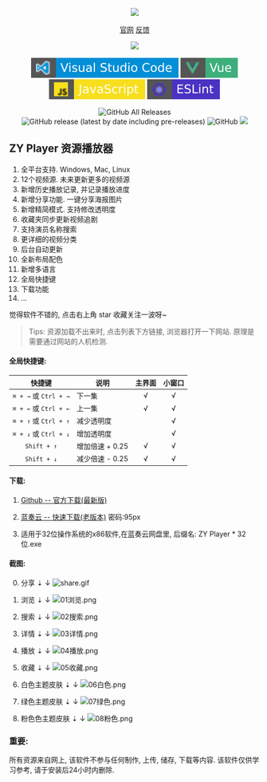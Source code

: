 <p align="center">
<img width="128" src="https://i.loli.net/2020/05/07/9kLvPnWVCp7538c.png" >
</p>
<p align="center">
<a href="http://zyplayer.fun/" target="_blank">官网</a>
<a href="https://github.com/Hunlongyu/ZY-Player/issues" target="_blank">反馈</a>
</p>
<p align="center">
<img src="https://forthebadge.com/images/badges/built-with-love.svg">
<p>
<p align="center">
<img src="https://github.com/aleen42/badges/raw/master/src/visual_studio_code_flat_square.svg?sanitize=true">
<img src="https://github.com/aleen42/badges/raw/master/src/vue_flat_square.svg?sanitize=true">
<img src="https://github.com/aleen42/badges/raw/master/src/javascript_flat_square.svg?sanitize=true">
<img src="https://github.com/aleen42/badges/raw/master/src/eslint_flat_square.svg?sanitize=true">
</p>
<p align="center">
<img alt="GitHub All Releases" src="https://img.shields.io/github/downloads/Hunlongyu/ZY-Player/total?style=for-the-badge">
<img alt="GitHub release (latest by date including pre-releases)" src="https://img.shields.io/github/v/release/Hunlongyu/ZY-Player?include_prereleases&style=for-the-badge">
<img alt="GitHub" src="https://img.shields.io/github/license/Hunlongyu/ZY-Player?style=for-the-badge">
<img src="https://img.shields.io/github/workflow/status/Hunlongyu/ZY-Player/release-build?style=for-the-badge">
<p>


## ZY Player 资源播放器

1. 全平台支持. Windows, Mac, Linux
2. 12个视频源. 未来更新更多的视频源
3. 新增历史播放记录, 并记录播放进度
4. 新增分享功能. 一键分享海报图片
5. 新增精简模式. 支持修改透明度
6. 收藏夹同步更新视频追剧
7. 支持演员名称搜索
8. 更详细的视频分类
9. 后台自动更新
10. 全新布局配色
11. 新增多语言
12. 全局快捷键
13. 下载功能
14. ...

觉得软件不错的, 点击右上角 star 收藏关注一波呀~

> Tips: 资源加载不出来时, 点击列表下方链接, 浏览器打开一下网站. 原理是需要通过网站的人机检测.

<!-- ### 全新版本,从心出发

新版本开发计划已写好, 由于功能很多,且还有其他平台, 个人精力终归有限, 所以招募小伙伴, 一起完成这个项目.

主要招募: 移动端(IOS, Android), 以及TV端(Android)

我会提供接口, 接口文档, 桌面端与移动端交互说明

欢迎各路大神参与开发维护项目. 也欢迎吃瓜群众入群尝鲜测试, 提出建议.

微信群: 
<p>
<img width="256" src="https://i.loli.net/2020/06/17/uhYeHUVOrkB8fxL.jpg" >
</p> -->


#### 全局快捷键:

|          快捷键          | 说明       | 主界面 | 小窗口 |
| :----------------------: | ---------- | :----: | :----: |
| `⌘ + →`  或  `Ctrl + →` | 下一集     |   √    |   √    |
| `⌘ + ←`  或  `Ctrl + ←` | 上一集     |   √    |   √    |
| `⌘ + ↑`  或  `Ctrl + ↑` | 减少透明度 |        |   √    |
| `⌘ + ↓`  或  `Ctrl + ↓` | 增加透明度 |        |   √    |
| `Shift + ↑` | 增加倍速 + 0.25 |    √    |   √    |
| `Shift + ↓` | 减少倍速 - 0.25 |    √    |   √    |

#### 下载:

1. [Github -- 官方下载(最新版)](https://github.com/Hunlongyu/ZY-Player/releases)

2. [蓝奏云 -- 快速下载(老版本)](https://www.lanzous.com/b04s6a3re) 密码:95px

3. 适用于32位操作系统的x86软件,在蓝奏云网盘里, 后缀名: ZY Player * 32位.exe

#### 截图: 

0. 分享 ⇣ ↓
![share.gif](https://i.loli.net/2020/06/05/hbJwBXlx194umcO.gif)

1. 浏览 ⇣ ↓
![01浏览.png](https://i.loli.net/2020/05/18/MshDLnXq2CTpoBy.png)
2. 搜索 ⇣ ↓
![02搜索.png](https://i.loli.net/2020/05/20/QgJqDkcjpeiRvBb.png)
3. 详情 ⇣ ↓
![03详情.png](https://i.loli.net/2020/05/18/s7gUj6unEfyYb4Z.png)
4. 播放 ⇣ ↓
![04播放.png](https://i.loli.net/2020/05/18/WqgnOw3mHd6e5uU.png)
5. 收藏 ⇣ ↓
![05收藏.png](https://i.loli.net/2020/05/18/bhIgeGMTPWmrdYi.png)
6. 白色主题皮肤 ⇣ ↓
![06白色.png](https://i.loli.net/2020/05/18/UgiVZ89dhkuxDBI.png)
7. 绿色主题皮肤 ⇣ ↓
![07绿色.png](https://i.loli.net/2020/05/18/4d2UnFRECm7vyJQ.png)
8. 粉色色主题皮肤 ⇣ ↓
![08粉色.png](https://i.loli.net/2020/05/18/PLlEfzd8mSC9vMW.png)

### 重要: 
所有资源来自网上, 该软件不参与任何制作, 上传, 储存, 下载等内容. 该软件仅供学习参考, 请于安装后24小时内删除.
